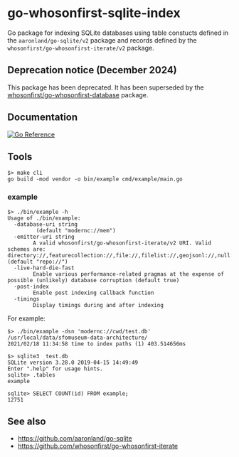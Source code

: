 # go-whosonfirst-sqlite-index

Go package for indexing SQLite databases using table constucts defined in the `aaronland/go-sqlite/v2` package and records defined by the `whosonfirst/go-whosonfirst-iterate/v2` package.

## Deprecation notice (December 2024)

This package has been deprecated. It has been superseded by the [whosonfirst/go-whosonfirst-database](https://github.com/whosonfirst/go-whosonfirst-database) package.

## Documentation

[![Go Reference](https://pkg.go.dev/badge/github.com/whosonfirst/go-whosonfirst-sqlite-index.svg)](https://pkg.go.dev/github.com/whosonfirst/go-whosonfirst-sqlite-index)

## Tools

```
$> make cli
go build -mod vendor -o bin/example cmd/example/main.go
```

### example

```
$> ./bin/example -h
Usage of ./bin/example:
  -database-uri string
    	 (default "modernc://mem")
  -emitter-uri string
    	A valid whosonfirst/go-whosonfirst-iterate/v2 URI. Valid schemes are: directory://,featurecollection://,file://,filelist://,geojsonl://,null://,repo://. (default "repo://")
  -live-hard-die-fast
    	Enable various performance-related pragmas at the expense of possible (unlikely) database corruption (default true)
  -post-index
    	Enable post indexing callback function
  -timings
    	Display timings during and after indexing
```

For example:

```
$> ./bin/example -dsn 'modernc://cwd/test.db' /usr/local/data/sfomuseum-data-architecture/
2021/02/18 11:34:58 time to index paths (1) 403.514656ms

$> sqlite3  test.db 
SQLite version 3.28.0 2019-04-15 14:49:49
Enter ".help" for usage hints.
sqlite> .tables
example

sqlite> SELECT COUNT(id) FROM example;
12751
```

## See also

* https://github.com/aaronland/go-sqlite
* https://github.com/whosonfirst/go-whosonfirst-iterate
